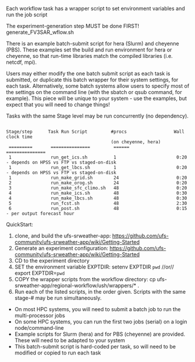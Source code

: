 Each workflow task has a wrapper script to set environment variables and run the job script

The experiment-generation step MUST be done FIRST!  generate_FV3SAR_wflow.sh

There is an example batch-submit script for hera (Slurm) and cheyenne (PBS).  These examples set the build and run environment for hera or cheyenne, so that run-time libraries match the compiled libraries (i.e. netcdf, mpi). 

Users may either modify the one batch submit script as each task is submitted, or duplicate this batch wrapper for their system settings, for each task.  Alternatively, some batch systems allow users to specify most of the settings on the command line (with the sbatch or qsub command, for example).  This piece will be unique to your system - use the examples, but expect that you will need to change things!

Tasks with the same Stage level may be run concurrently (no dependency).

```

Stage/step      Task Run Script         #procs                  Wall clock time
                                        (on cheyenne, hera)
 =========       ===============         ======                  ===============
 1               run_get_ics.sh          1                       0:20 - depends on HPSS vs FTP vs staged-on-disk
 1               run_get_lbcs.sh         1                       0:20 - depends on HPSS vs FTP vs staged-on-disk
 1               run_make_grid.sh        24                      0:20
 2               run_make_orog.sh        24                      0:20
 3               run_make_sfc_climo.sh   48                      0:20
 4               run_make_ics.sh         48                      0:30
 4               run_make_lbcs.sh        48                      0:30
 5               run_fcst.sh             48                      2:30
 6               run_post.sh             48                      0:15 - per output forecast hour

```

QuickStart:
1. clone, and build the ufs-srweather-app: https://github.com/ufs-community/ufs-srweather-app/wiki/Getting-Started
2. Generate an experiment configuration: https://github.com/ufs-community/ufs-srweather-app/wiki/Getting-Started
3. CD to the experiment directory
4. SET the environment variable EXPTDIR:  setenv EXPTDIR `pwd` //or// export EXPTDIR=`pwd`
5. COPY the wrapper scripts from the workflow directory:  cp ufs-srweather-app/regional-workflow/ush/wrappers/* .
6. Run each of the listed scripts, in the order given.  Scripts with the same stage-# may be run simultaneously.
 - On most HPC systems, you will need to submit a batch job to run the multi-processor jobs
 - On some HPC systems, you can run the first two jobs (serial) on a login node/command-line
 - Example scripts for Slurm (hera) and for PBS (cheyenne) are provided.  These will need to be adapted to your system
 - This batch-submit script is hard-coded per task, so will need to be modified or copied to run each task

 
